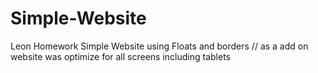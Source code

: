 # Simple-Website
 Leon Homework
Simple Website using Floats and borders // as a add on website was optimize for all screens including tablets 
